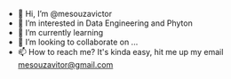 - 👋 Hi, I’m @mesouzavictor
- 👀 I’m interested in Data Engineering and Phyton
- 🌱 I’m currently learning 
- 💞️ I’m looking to collaborate on ...
- 📫 How to reach me? It's kinda easy, hit me up my email mesouzavitor@gmail.com

<!---
mesouzavictor/mesouzavictor is a ✨ special ✨ repository because its `README.md` (this file) appears on your GitHub profile.
You can click the Preview link to take a look at your changes.
--->
